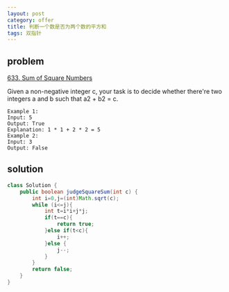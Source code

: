 ```yaml
---
layout: post
category: offer
title: 判断一个数是否为两个数的平方和
tags: 双指针
---
```


## problem
[633. Sum of Square Numbers](https://leetcode.com/problems/sum-of-square-numbers/description/)

Given a non-negative integer c, your task is to decide whether there're two integers a and b such that a2 + b2 = c.

    Example 1:
    Input: 5
    Output: True
    Explanation: 1 * 1 + 2 * 2 = 5
    Example 2:
    Input: 3
    Output: False

## solution

```java
class Solution {
    public boolean judgeSquareSum(int c) {
        int i=0,j=(int)Math.sqrt(c);
        while (i<=j){
            int t=i*i+j*j;
            if(t==c){
                return true;
            }else if(t<c){
                i++;
            }else {
                j--;
            }
        }
        return false;
    }
}
```